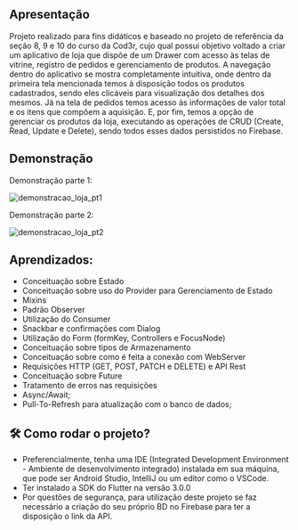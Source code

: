 ## Apresentação 

Projeto realizado para fins didáticos e baseado no projeto de referência da seção 8, 9 e 10 do curso da Cod3r, cujo qual possui objetivo voltado a criar um aplicativo de loja que dispõe de um Drawer com acesso às telas de vitrine, registro de pedidos e gerenciamento de produtos. A navegação dentro do aplicativo se mostra completamente intuitiva, onde dentro da primeira tela mencionada temos à disposição todos os produtos cadastrados, sendo eles clicáveis para visualização dos detalhes dos mesmos. Já na tela de pedidos temos acesso às informações de valor total e os itens que compõem a aquisição. E, por fim, temos a opção de gerenciar os produtos da loja, executando as operações de CRUD (Create, Read, Update e Delete), sendo todos esses dados persistidos no Firebase. 

## Demonstração 

Demonstração parte 1: 

![demonstracao_loja_pt1](https://user-images.githubusercontent.com/109693767/228033388-b2d953ed-f9a2-46e6-b371-6143425da2d1.gif)

Demonstração parte 2: 

![demonstracao_loja_pt2](https://user-images.githubusercontent.com/109693767/228033428-76b7c0d5-57e1-43a8-91b9-27940edd99a2.gif)

## Aprendizados:
* Conceituação sobre Estado
* Conceituação sobre uso do Provider para Gerenciamento de Estado
* Mixins
* Padrão Observer 
* Utilização do Consumer 
* Snackbar e confirmações com Dialog
* Utilização do Form (formKey, Controllers e FocusNode)
* Conceituação sobre tipos de Armazenamento
* Conceituação sobre como é feita a conexão com WebServer
* Requisições HTTP (GET, POST, PATCH e DELETE) e API Rest 
* Conceituação sobre Future
* Tratamento de erros nas requisições
* Async/Await;
* Pull-To-Refresh para atualização com o banco de dados;

## :hammer_and_wrench:	Como rodar o projeto? 

* Preferencialmente, tenha uma IDE (Integrated Development Environment - Ambiente de desenvolvimento integrado) instalada em sua máquina, que pode ser Android Studio, IntelliJ ou um editor como o VSCode. 
* Ter instalado a SDK do Flutter na versão 3.0.0
* Por questões de segurança, para utilização deste projeto se faz necessário a criação do seu próprio BD no Firebase para ter a disposição o link da API.
